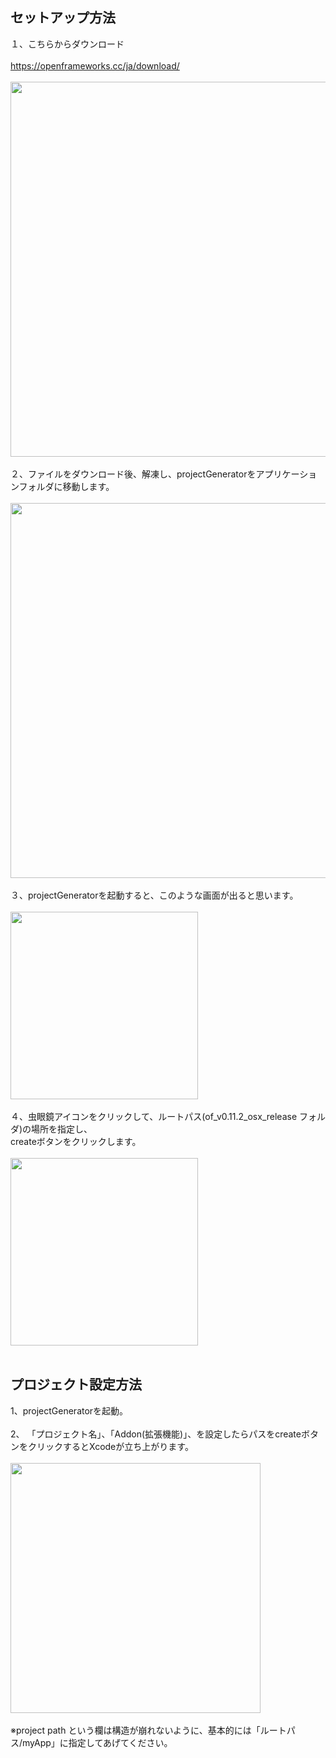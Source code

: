 ## セットアップ方法
１、こちらからダウンロード <br><br>
https://openframeworks.cc/ja/download/
<br><br>
<img src="images/daunload.png" width="600px">
<br><br>
２、ファイルをダウンロード後、解凍し、projectGeneratorをアプリケーションフォルダに移動します。<br><br>
<img src="images/setup_first.png" width="600px">
<br><br>
３、projectGeneratorを起動すると、このような画面が出ると思います。<br><br>
<img src="images/error.png" width="300px"><br><br>
４、虫眼鏡アイコンをクリックして、ルートパス(of_v0.11.2_osx_release フォルダ)の場所を指定し、<br>createボタンをクリックします。<br><br>
<img src="images/ptath_ok.png" width="300px"><br><br>
## プロジェクト設定方法
1、projectGeneratorを起動。
<br><br>
2、 「プロジェクト名」、「Addon(拡張機能)」、を設定したらパスをcreateボタンをクリックするとXcodeが立ち上がります。<br><br>
<img src="images/create.png" width="400px"><br><br>
※project path という欄は構造が崩れないように、基本的には「ルートパス/myApp」に指定してあげてください。
<br><br>

